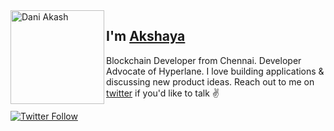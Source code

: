 <img align="left" width="150" height="150" alt="Dani Akash" src="https://media.tenor.com/RmJ0UocFElQAAAAi/bitmoji-wave.gif?transparent=1&palette=1"/>

## I'm [Akshaya ][homepage]

Blockchain Developer from Chennai. Developer Advocate of Hyperlane. I love building applications & discussing new product ideas. Reach out to me on [twitter][twitter] if you'd like to talk ✌️

[![Twitter Follow](https://img.shields.io/twitter/follow/gr_akshaya_?color=%20%2300acee&label=Follow%20me%20on%20Twitter&style=for-the-badge)][twitter]


[homepage]: https://bio.link/akshaya
[twitter]: https://twitter.com/gr_akshaya
[github]: https://github.com/akshayacode
